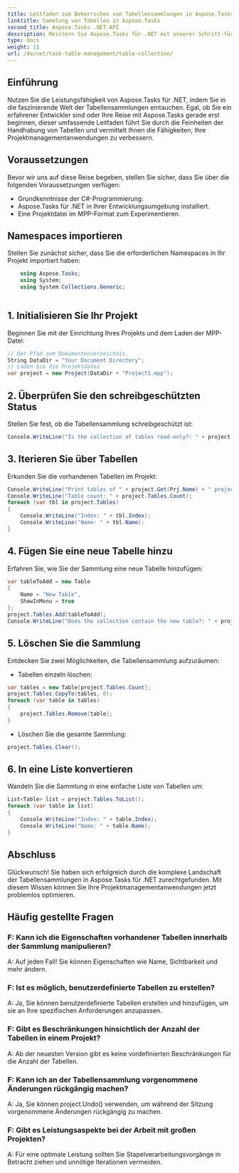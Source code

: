 ```yaml
---
title: Leitfaden zum Beherrschen von Tabellensammlungen in Aspose.Tasks
linktitle: Sammlung von Tabellen in Aspose.Tasks
second_title: Aspose.Tasks .NET-API
description: Meistern Sie Aspose.Tasks für .NET mit unserer Schritt-für-Schritt-Anleitung zum Umgang mit Tabellensammlungen. Verbessern Sie Projektmanagementanwendungen mühelos. Jetzt downloaden!
type: docs
weight: 11
url: /de/net/task-table-management/table-collection/
---
```

## Einführung
Nutzen Sie die Leistungsfähigkeit von Aspose.Tasks für .NET, indem Sie in die faszinierende Welt der Tabellensammlungen eintauchen. Egal, ob Sie ein erfahrener Entwickler sind oder Ihre Reise mit Aspose.Tasks gerade erst beginnen, dieser umfassende Leitfaden führt Sie durch die Feinheiten der Handhabung von Tabellen und vermittelt Ihnen die Fähigkeiten, Ihre Projektmanagementanwendungen zu verbessern.
## Voraussetzungen
Bevor wir uns auf diese Reise begeben, stellen Sie sicher, dass Sie über die folgenden Voraussetzungen verfügen:
- Grundkenntnisse der C#-Programmierung.
- Aspose.Tasks für .NET in Ihrer Entwicklungsumgebung installiert.
- Eine Projektdatei im MPP-Format zum Experimentieren.
## Namespaces importieren
Stellen Sie zunächst sicher, dass Sie die erforderlichen Namespaces in Ihr Projekt importiert haben:
```csharp
    using Aspose.Tasks;
    using System;
    using System.Collections.Generic;
    
```
## 1. Initialisieren Sie Ihr Projekt
Beginnen Sie mit der Einrichtung Ihres Projekts und dem Laden der MPP-Datei:
```csharp
// Der Pfad zum Dokumentenverzeichnis.
String DataDir = "Your Document Directory";
// Laden Sie die Projektdatei
var project = new Project(DataDir + "Project1.mpp");
```
## 2. Überprüfen Sie den schreibgeschützten Status
Stellen Sie fest, ob die Tabellensammlung schreibgeschützt ist:
```csharp
Console.WriteLine("Is the collection of tables read-only?: " + project.Tables.IsReadOnly);
```
## 3. Iterieren Sie über Tabellen
Erkunden Sie die vorhandenen Tabellen im Projekt:
```csharp
Console.WriteLine("Print tables of " + project.Get(Prj.Name) + " project.");
Console.WriteLine("Table count: " + project.Tables.Count);
foreach (var tbl in project.Tables)
{
    Console.WriteLine("Index: " + tbl.Index);
    Console.WriteLine("Name: " + tbl.Name);
}
```
## 4. Fügen Sie eine neue Tabelle hinzu
Erfahren Sie, wie Sie der Sammlung eine neue Tabelle hinzufügen:
```csharp
var tableToAdd = new Table
{
    Name = "New Table",
    ShowInMenu = true
};
project.Tables.Add(tableToAdd);
Console.WriteLine("Does the collection contain the new table?: " + project.Tables.Contains(tableToAdd));
```
## 5. Löschen Sie die Sammlung
Entdecken Sie zwei Möglichkeiten, die Tabellensammlung aufzuräumen:
- Tabellen einzeln löschen:
```csharp
var tables = new Table[project.Tables.Count];
project.Tables.CopyTo(tables, 0);
foreach (var table in tables)
{
    project.Tables.Remove(table);
}
```
- Löschen Sie die gesamte Sammlung:
```csharp
project.Tables.Clear();
```
## 6. In eine Liste konvertieren
Wandeln Sie die Sammlung in eine einfache Liste von Tabellen um:
```csharp
List<Table> list = project.Tables.ToList();
foreach (var table in list)
{
    Console.WriteLine("Index: " + table.Index);
    Console.WriteLine("Name: " + table.Name);
}
```
## Abschluss
Glückwunsch! Sie haben sich erfolgreich durch die komplexe Landschaft der Tabellensammlungen in Aspose.Tasks für .NET zurechtgefunden. Mit diesem Wissen können Sie Ihre Projektmanagementanwendungen jetzt problemlos optimieren.
## Häufig gestellte Fragen
### F: Kann ich die Eigenschaften vorhandener Tabellen innerhalb der Sammlung manipulieren?
A: Auf jeden Fall! Sie können Eigenschaften wie Name, Sichtbarkeit und mehr ändern.
### F: Ist es möglich, benutzerdefinierte Tabellen zu erstellen?
A: Ja, Sie können benutzerdefinierte Tabellen erstellen und hinzufügen, um sie an Ihre spezifischen Anforderungen anzupassen.
### F: Gibt es Beschränkungen hinsichtlich der Anzahl der Tabellen in einem Projekt?
A: Ab der neuesten Version gibt es keine vordefinierten Beschränkungen für die Anzahl der Tabellen.
### F: Kann ich an der Tabellensammlung vorgenommene Änderungen rückgängig machen?
A: Ja, Sie können project.Undo() verwenden, um während der Sitzung vorgenommene Änderungen rückgängig zu machen.
### F: Gibt es Leistungsaspekte bei der Arbeit mit großen Projekten?
A: Für eine optimale Leistung sollten Sie Stapelverarbeitungsvorgänge in Betracht ziehen und unnötige Iterationen vermeiden.